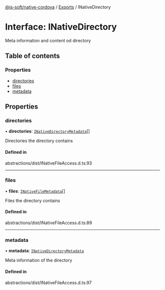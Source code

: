 [@js-soft/native-cordova](../README.md) / [Exports](../modules.md) / INativeDirectory

# Interface: INativeDirectory

Meta information and content od directory

## Table of contents

### Properties

- [directories](INativeDirectory.md#directories)
- [files](INativeDirectory.md#files)
- [metadata](INativeDirectory.md#metadata)

## Properties

### directories

• **directories**: [`INativeDirectoryMetadata`](INativeDirectoryMetadata.md)[]

Directories the directory contains

#### Defined in

abstractions/dist/INativeFileAccess.d.ts:93

___

### files

• **files**: [`INativeFileMetadata`](INativeFileMetadata.md)[]

Files the directory contains

#### Defined in

abstractions/dist/INativeFileAccess.d.ts:89

___

### metadata

• **metadata**: [`INativeDirectoryMetadata`](INativeDirectoryMetadata.md)

Meta information of the directory

#### Defined in

abstractions/dist/INativeFileAccess.d.ts:97
